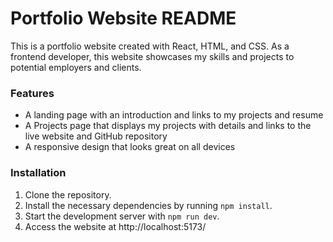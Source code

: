 # Portfolio Website README

This is a portfolio website created with React, HTML, and CSS. As a frontend developer, this website showcases my skills and projects to potential employers and clients.
### Features

+ A landing page with an introduction and links to my projects and resume
+ A Projects page that displays my projects with details and links to the live website and GitHub repository
+ A responsive design that looks great on all devices

### Installation

1. Clone the repository.
2. Install the necessary dependencies by running `npm install`.
3. Start the development server with `npm run dev`.
4. Access the website at http://localhost:5173/
